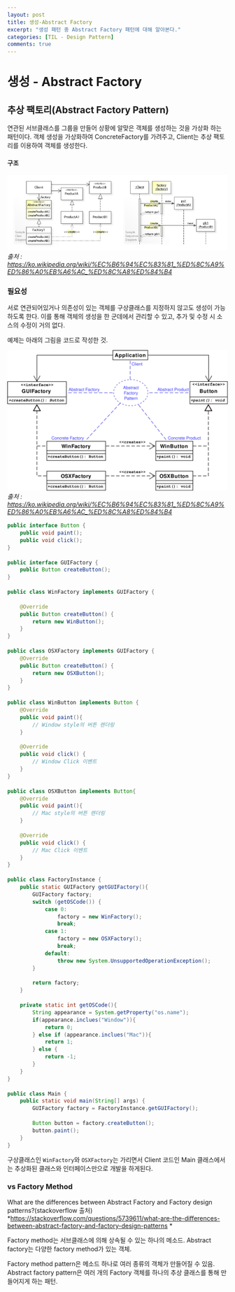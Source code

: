 ```yaml
---
layout: post
title: 생성-Abstract Factory
excerpt: "생성 패턴 중 Abstract Factory 패턴에 대해 알아본다."
categories: [TIL - Design Pattern]
comments: true
---
```


생성 - Abstract Factory
=========

## 추상 팩토리(Abstract Factory Pattern)
연관된 서브클래스를 그룹을 만들어 상황에 알맞은 객체를 생성하는 것을 가상화 하는 패턴이다. 객체 생성을 가상화하여 ConcreteFactory를 가려주고, Client는 추상 팩토리를 이용하여 객체를 생성한다.

#### 구조
![](/img/Abstract_Factory_Design_Pattern.jpg)
*출처 : https://ko.wikipedia.org/wiki/%EC%B6%94%EC%83%81_%ED%8C%A9%ED%86%A0%EB%A6%AC_%ED%8C%A8%ED%84%B4*

### 필요성
서로 연관되어있거나 의존성이 있는 객체를 구상클래스를 지정하지 않고도 생성이 가능하도록 한다. 이를 통해 객체의 생성을 한 군데에서 관리할 수 있고, 추가 및 수정 시 소스의 수정이 거의 없다.

예제는 아래의 그림을 코드로 작성한 것.

![](/img/Abstract_factory_example.png)
*출처 : https://ko.wikipedia.org/wiki/%EC%B6%94%EC%83%81_%ED%8C%A9%ED%86%A0%EB%A6%AC_%ED%8C%A8%ED%84%B4*

```java
public interface Button {
    public void paint();
    public void click();
}

public interface GUIFactory {
    public Button createButton();
}

public class WinFactory implements GUIFactory {

    @Override
    public Button createButton() {
        return new WinButton();
    }
}

public class OSXFactory implements GUIFactory {
    @Override
    public Button createButton() {
        return new OSXButton();
    }
}

public class WinButton implements Button {
    @Override
    public void paint(){
        // Window style의 버튼 렌더링
    }

    @Override
    public void click() {
        // Window Click 이벤트
    }
}

public class OSXButton implements Button{
    @Override
    public void paint(){
        // Mac style의 버튼 렌더링
    }

    @Override
    public void click() {
        // Mac Click 이벤트
    }
}

public class FactoryInstance {
    public static GUIFactory getGUIFactory(){
        GUIFactory factory;
        switch (getOSCode()) {
            case 0:
                factory = new WinFactory();
                break;
            case 1:
                factory = new OSXFactory();
                break;
            default:
                throw new System.UnsupportedOperationException();
        }

        return factory;
    }

    private static int getOSCode(){
        String appearance = System.getProperty("os.name");
        if(appearance.inclues("Window")){
            return 0;
        } else if (appearance.inclues("Mac")){
            return 1;
        } else {
            return -1;
        }
    }
}

public class Main {
    public static void main(String[] args) {
        GUIFactory factory = FactoryInstance.getGUIFactory();

        Button button = factory.createButton();
        button.paint();
    }
}
```

구상클래스인 `WinFactory`와  `OSXFactory`는 가리면서 Client 코드인 Main 클래스에서는 추상화된 클래스와 인터페이스만으로 개발을 하게된다.

### vs Factory Method

What are the differences between Abstract Factory and Factory design patterns?(stackoverflow 출처)
*https://stackoverflow.com/questions/5739611/what-are-the-differences-between-abstract-factory-and-factory-design-patterns
*

Factory method는 서브클래스에 의해 상속될 수 있는 하나의 메소드.
Abstract factory는 다양한 factory method가 있는 객체.

Factory method pattern은 메소드 하나로 여러 종류의 객체가 만들어질 수 있음.
Abstract factory pattern은 여러 개의 Factory 객체를 하나의 추상 클래스를 통해 만들어지게 하는 패턴.

